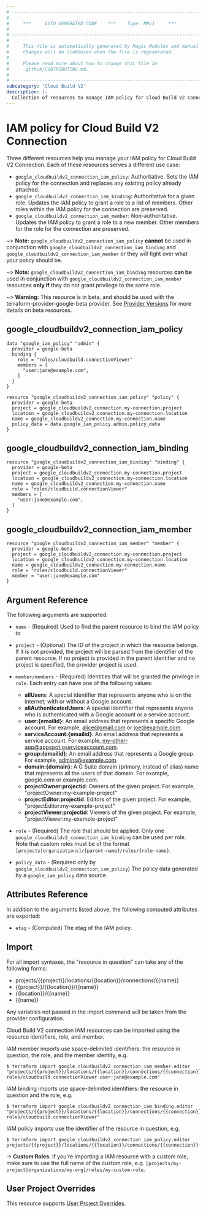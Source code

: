 ```yaml
---
# ----------------------------------------------------------------------------
#
#     ***     AUTO GENERATED CODE    ***    Type: MMv1     ***
#
# ----------------------------------------------------------------------------
#
#     This file is automatically generated by Magic Modules and manual
#     changes will be clobbered when the file is regenerated.
#
#     Please read more about how to change this file in
#     .github/CONTRIBUTING.md.
#
# ----------------------------------------------------------------------------
subcategory: "Cloud Build V2"
description: |-
  Collection of resources to manage IAM policy for Cloud Build V2 Connection
---
```


# IAM policy for Cloud Build V2 Connection
Three different resources help you manage your IAM policy for Cloud Build V2 Connection. Each of these resources serves a different use case:

* `google_cloudbuildv2_connection_iam_policy`: Authoritative. Sets the IAM policy for the connection and replaces any existing policy already attached.
* `google_cloudbuildv2_connection_iam_binding`: Authoritative for a given role. Updates the IAM policy to grant a role to a list of members. Other roles within the IAM policy for the connection are preserved.
* `google_cloudbuildv2_connection_iam_member`: Non-authoritative. Updates the IAM policy to grant a role to a new member. Other members for the role for the connection are preserved.

~> **Note:** `google_cloudbuildv2_connection_iam_policy` **cannot** be used in conjunction with `google_cloudbuildv2_connection_iam_binding` and `google_cloudbuildv2_connection_iam_member` or they will fight over what your policy should be.

~> **Note:** `google_cloudbuildv2_connection_iam_binding` resources **can be** used in conjunction with `google_cloudbuildv2_connection_iam_member` resources **only if** they do not grant privilege to the same role.


~> **Warning:** This resource is in beta, and should be used with the terraform-provider-google-beta provider.
See [Provider Versions](https://terraform.io/docs/providers/google/guides/provider_versions.html) for more details on beta resources.


## google\_cloudbuildv2\_connection\_iam\_policy

```hcl
data "google_iam_policy" "admin" {
  provider = google-beta
  binding {
    role = "roles/cloudbuild.connectionViewer"
    members = [
      "user:jane@example.com",
    ]
  }
}

resource "google_cloudbuildv2_connection_iam_policy" "policy" {
  provider = google-beta
  project = google_cloudbuildv2_connection.my-connection.project
  location = google_cloudbuildv2_connection.my-connection.location
  name = google_cloudbuildv2_connection.my-connection.name
  policy_data = data.google_iam_policy.admin.policy_data
}
```

## google\_cloudbuildv2\_connection\_iam\_binding

```hcl
resource "google_cloudbuildv2_connection_iam_binding" "binding" {
  provider = google-beta
  project = google_cloudbuildv2_connection.my-connection.project
  location = google_cloudbuildv2_connection.my-connection.location
  name = google_cloudbuildv2_connection.my-connection.name
  role = "roles/cloudbuild.connectionViewer"
  members = [
    "user:jane@example.com",
  ]
}
```

## google\_cloudbuildv2\_connection\_iam\_member

```hcl
resource "google_cloudbuildv2_connection_iam_member" "member" {
  provider = google-beta
  project = google_cloudbuildv2_connection.my-connection.project
  location = google_cloudbuildv2_connection.my-connection.location
  name = google_cloudbuildv2_connection.my-connection.name
  role = "roles/cloudbuild.connectionViewer"
  member = "user:jane@example.com"
}
```

## Argument Reference

The following arguments are supported:

* `name` - (Required) Used to find the parent resource to bind the IAM policy to

* `project` - (Optional) The ID of the project in which the resource belongs.
    If it is not provided, the project will be parsed from the identifier of the parent resource. If no project is provided in the parent identifier and no project is specified, the provider project is used.

* `member/members` - (Required) Identities that will be granted the privilege in `role`.
  Each entry can have one of the following values:
  * **allUsers**: A special identifier that represents anyone who is on the internet; with or without a Google account.
  * **allAuthenticatedUsers**: A special identifier that represents anyone who is authenticated with a Google account or a service account.
  * **user:{emailid}**: An email address that represents a specific Google account. For example, alice@gmail.com or joe@example.com.
  * **serviceAccount:{emailid}**: An email address that represents a service account. For example, my-other-app@appspot.gserviceaccount.com.
  * **group:{emailid}**: An email address that represents a Google group. For example, admins@example.com.
  * **domain:{domain}**: A G Suite domain (primary, instead of alias) name that represents all the users of that domain. For example, google.com or example.com.
  * **projectOwner:projectid**: Owners of the given project. For example, "projectOwner:my-example-project"
  * **projectEditor:projectid**: Editors of the given project. For example, "projectEditor:my-example-project"
  * **projectViewer:projectid**: Viewers of the given project. For example, "projectViewer:my-example-project"

* `role` - (Required) The role that should be applied. Only one
    `google_cloudbuildv2_connection_iam_binding` can be used per role. Note that custom roles must be of the format
    `[projects|organizations]/{parent-name}/roles/{role-name}`.

* `policy_data` - (Required only by `google_cloudbuildv2_connection_iam_policy`) The policy data generated by
  a `google_iam_policy` data source.

## Attributes Reference

In addition to the arguments listed above, the following computed attributes are
exported:

* `etag` - (Computed) The etag of the IAM policy.

## Import

For all import syntaxes, the "resource in question" can take any of the following forms:

* projects/{{project}}/locations/{{location}}/connections/{{name}}
* {{project}}/{{location}}/{{name}}
* {{location}}/{{name}}
* {{name}}

Any variables not passed in the import command will be taken from the provider configuration.

Cloud Build V2 connection IAM resources can be imported using the resource identifiers, role, and member.

IAM member imports use space-delimited identifiers: the resource in question, the role, and the member identity, e.g.
```
$ terraform import google_cloudbuildv2_connection_iam_member.editor "projects/{{project}}/locations/{{location}}/connections/{{connection}} roles/cloudbuild.connectionViewer user:jane@example.com"
```

IAM binding imports use space-delimited identifiers: the resource in question and the role, e.g.
```
$ terraform import google_cloudbuildv2_connection_iam_binding.editor "projects/{{project}}/locations/{{location}}/connections/{{connection}} roles/cloudbuild.connectionViewer"
```

IAM policy imports use the identifier of the resource in question, e.g.
```
$ terraform import google_cloudbuildv2_connection_iam_policy.editor projects/{{project}}/locations/{{location}}/connections/{{connection}}
```

-> **Custom Roles**: If you're importing a IAM resource with a custom role, make sure to use the
 full name of the custom role, e.g. `[projects/my-project|organizations/my-org]/roles/my-custom-role`.

## User Project Overrides

This resource supports [User Project Overrides](https://registry.terraform.io/providers/hashicorp/google/latest/docs/guides/provider_reference#user_project_override).
